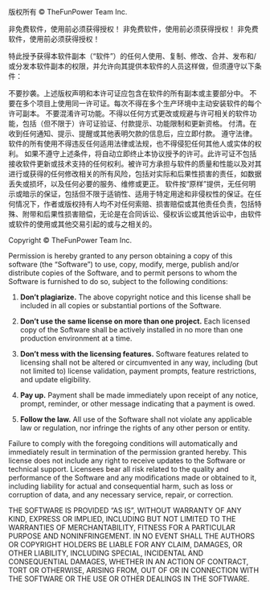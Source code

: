 版权所有 © TheFunPower Team Inc.

非免费软件，使用前必须获得授权！
非免费软件，使用前必须获得授权！
非免费软件，使用前必须获得授权！ 

特此授予获得本软件副本（“软件”）的任何人使用、复制、修改、合并、发布和/或分发本软件副本的权限，并允许向其提供本软件的人员这样做，但须遵守以下条件：

不要抄袭。上述版权声明和本许可证应包含在软件的所有副本或主要部分中。
不要在多个项目上使用同一许可证。每次不得在多个生产环境中主动安装软件的每个许可副本。
不要混淆许可功能。不得以任何方式更改或规避与许可相关的软件功能，包括（但不限于）许可证验证、付款提示、功能限制和更新资格。
付清。在收到任何通知、提示、提醒或其他表明欠款的信息后，应立即付款。
遵守法律。软件的所有使用不得违反任何适用法律或法规，也不得侵犯任何其他人或实体的权利。
如果不遵守上述条件，将自动立即终止本协议授予的许可。此许可证不包括接收软件更新或技术支持的任何权利。被许可方承担与软件的质量和性能以及对其进行或获得的任何修改相关的所有风险，包括对实际和后果性损害的责任，如数据丢失或损坏，以及任何必要的服务、维修或更正。
软件按“原样”提供，无任何明示或暗示的保证，包括但不限于适销性、适用于特定用途和非侵权性的保证。在任何情况下，作者或版权持有人均不对任何索赔、损害赔偿或其他责任负责，包括特殊、附带和后果性损害赔偿，无论是在合同诉讼、侵权诉讼或其他诉讼中，由软件或软件的使用或其他交易引起的或与之相关的。


Copyright © TheFunPower Team Inc.  

Permission is hereby granted to any person obtaining a copy of this software
(the “Software”) to use, copy, modify, merge, publish and/or distribute copies
of the Software, and to permit persons to whom the Software is furnished to do
so, subject to the following conditions:

1. **Don’t plagiarize.** The above copyright notice and this license shall be
   included in all copies or substantial portions of the Software.

2. **Don’t use the same license on more than one project.** Each licensed copy
   of the Software shall be actively installed in no more than one production
   environment at a time.

3. **Don’t mess with the licensing features.** Software features related to
   licensing shall not be altered or circumvented in any way, including (but
   not limited to) license validation, payment prompts, feature restrictions,
   and update eligibility.

4. **Pay up.** Payment shall be made immediately upon receipt of any notice,
   prompt, reminder, or other message indicating that a payment is owed.

5. **Follow the law.** All use of the Software shall not violate any applicable
   law or regulation, nor infringe the rights of any other person or entity.

Failure to comply with the foregoing conditions will automatically and
immediately result in termination of the permission granted hereby. This
license does not include any right to receive updates to the Software or
technical support. Licensees bear all risk related to the quality and
performance of the Software and any modifications made or obtained to it,
including liability for actual and consequential harm, such as loss or
corruption of data, and any necessary service, repair, or correction.

THE SOFTWARE IS PROVIDED “AS IS”, WITHOUT WARRANTY OF ANY KIND, EXPRESS OR
IMPLIED, INCLUDING BUT NOT LIMITED TO THE WARRANTIES OF MERCHANTABILITY,
FITNESS FOR A PARTICULAR PURPOSE AND NONINFRINGEMENT. IN NO EVENT SHALL THE
AUTHORS OR COPYRIGHT HOLDERS BE LIABLE FOR ANY CLAIM, DAMAGES, OR OTHER
LIABILITY, INCLUDING SPECIAL, INCIDENTAL AND CONSEQUENTIAL DAMAGES, WHETHER IN
AN ACTION OF CONTRACT, TORT OR OTHERWISE, ARISING FROM, OUT OF OR IN CONNECTION
WITH THE SOFTWARE OR THE USE OR OTHER DEALINGS IN THE SOFTWARE. 
